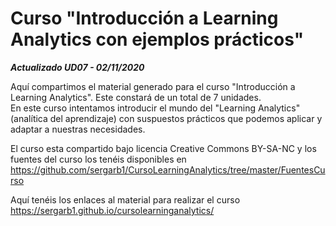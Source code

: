 # Curso "Introducción a Learning Analytics con ejemplos prácticos"

***Actualizado UD07 - 02/11/2020***

Aquí compartimos el material generado para el curso "Introducción a Learning Analytics". Este constará de un total de 7 unidades.  
En este curso intentamos introducir el mundo del "Learning Analytics" (analítica del aprendizaje) con suspuestos prácticos que podemos aplicar y adaptar a nuestras necesidades.

El curso esta compartido bajo licencia Creative Commons BY-SA-NC y los fuentes del curso los tenéis disponibles en  
https://github.com/sergarb1/CursoLearningAnalytics/tree/master/FuentesCurso

Aquí tenéis los enlaces al material para realizar el curso https://sergarb1.github.io/cursolearninganalytics/
